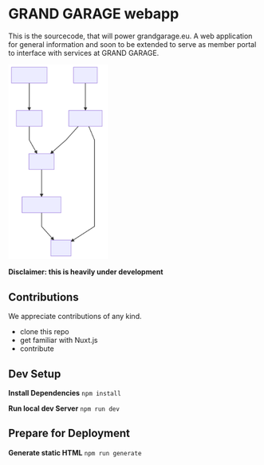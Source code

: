 # GRAND GARAGE webapp
This is the sourcecode, that will power grandgarage.eu. A web application for general information and soon to be extended to serve as member portal to interface with services at GRAND GARAGE.

<img src="./docs/graphs/architecture.svg" width="200">

**Disclaimer: this is heavily under development**

## Contributions
We appreciate contributions of any kind.

* clone this repo
* get familiar with Nuxt.js
* contribute

## Dev Setup

**Install Dependencies**
`npm install`

**Run local dev Server**
`npm run dev`


## Prepare for Deployment

**Generate static HTML**
`npm run generate`
